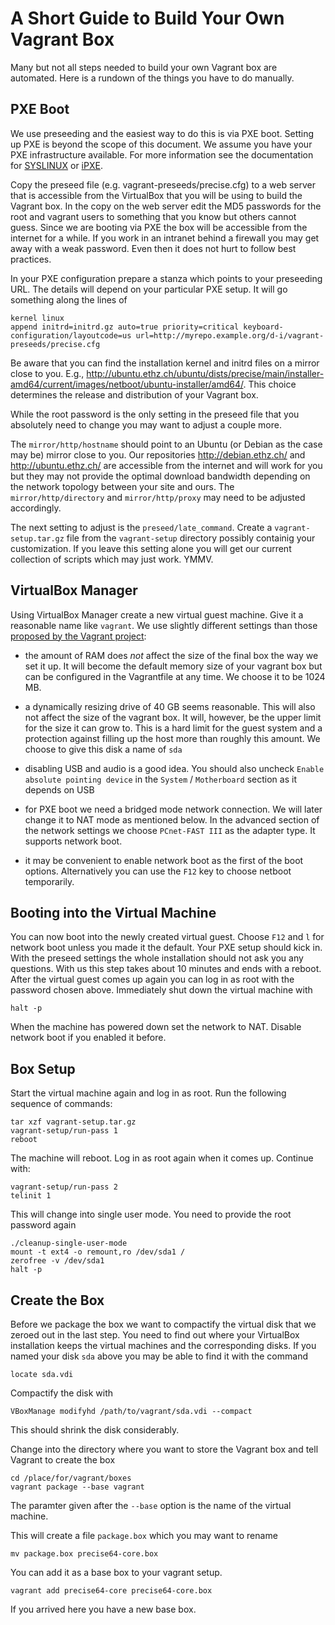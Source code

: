 A Short Guide to Build Your Own Vagrant Box
===========================================

Many but not all steps needed to build your own Vagrant box are automated.
Here is a rundown of the things you have to do manually.

PXE Boot
--------

We use preseeding and the easiest way to do this is via PXE boot.  Setting up
PXE is beyond the scope of this document.  We assume you have your PXE
infrastructure available.  For more information see the documentation for
[SYSLINUX](http://www.syslinux.org/wiki/index.php/PXELINUX) or
[iPXE](http://ipxe.org/).

Copy the preseed file (e.g. vagrant-preseeds/precise.cfg) to a web server that
is accessible from the VirtualBox that you will be using to build the Vagrant
box.  In the copy on the web server edit the MD5 passwords for the root and
vagrant users to something that you know but others cannot guess.  Since we are
booting via PXE the box will be accessible from the internet for a while.  If
you work in an intranet behind a firewall you may get away with a weak
password.  Even then it does not hurt to follow best practices.

In your PXE configuration prepare a stanza which points to your preseeding URL.
The details will depend on your particular PXE setup.  It will go something
along the lines of

    kernel linux
    append initrd=initrd.gz auto=true priority=critical keyboard-configuration/layoutcode=us url=http://myrepo.example.org/d-i/vagrant-preseeds/precise.cfg

Be aware that you can find the installation kernel and initrd files on a mirror
close to you.  E.g.,
http://ubuntu.ethz.ch/ubuntu/dists/precise/main/installer-amd64/current/images/netboot/ubuntu-installer/amd64/.
This choice determines the release and distribution of your Vagrant box.

While the root password is the only setting in the preseed file that you
absolutely need to change you may want to adjust a couple more.

The ``mirror/http/hostname`` should point to an Ubuntu (or Debian as the case
may be) mirror close to you.  Our repositories http://debian.ethz.ch/ and
http://ubuntu.ethz.ch/ are accessible from the internet and will work for you
but they may not provide the optimal download bandwidth depending on the
network topology between your site and ours.  The ``mirror/http/directory`` and
``mirror/http/proxy`` may need to be adjusted accordingly.

The next setting to adjust is the ``preseed/late_command``.  Create a
``vagrant-setup.tar.gz`` file from the ``vagrant-setup`` directory possibly
containig your customization.  If you leave this setting alone you will get our
current collection of scripts which may just work.  YMMV.

VirtualBox Manager
------------------

Using VirtualBox Manager create a new virtual guest machine.  Give it a
reasonable name like ``vagrant``.  We use slightly different settings than
those [proposed by the Vagrant
project](http://docs.vagrantup.com/v1/docs/base_boxes.html#creating_base_boxes):

* the amount of RAM does *not* affect the size of the final box the way we set
    it up.  It will become the default memory size of your vagrant box but can be
    configured in the Vagrantfile at any time.  We choose it to be 1024 MB.

* a dynamically resizing drive of 40 GB seems reasonable.  This will also not
    affect the size of the vagrant box.  It will, however, be the upper limit for
    the size it can grow to.  This is a hard limit for the guest system and a
    protection against filling up the host more than roughly this amount.  We
    choose to give this disk a name of ``sda``

* disabling USB and audio is a good idea.  You should also uncheck ``Enable
    absolute pointing device`` in the ``System`` / ``Motherboard`` section as it
    depends on USB

* for PXE boot we need a bridged mode network connection.  We will later change
    it to NAT mode as mentioned below.  In the advanced section of the network
    settings we choose ``PCnet-FAST III`` as the adapter type.  It supports
    network boot.

* it may be convenient to enable network boot as the first of the boot options.
    Alternatively you can use the ``F12`` key to choose netboot temporarily.

Booting into the Virtual Machine
--------------------------------

You can now boot into the newly created virtual guest.  Choose ``F12`` and ``l`` for network boot unless you made it the default.  Your PXE setup should kick in.  With the preseed settings the whole installation should not ask you any questions.  With us this step takes about 10 minutes and ends with a reboot.  After the virtual guest comes up again you can log in as root with the password chosen above.  Immediately shut down the virtual machine with

    halt -p

When the machine has powered down set the network to NAT.  Disable network boot
if you enabled it before.

Box Setup
---------

Start the virtual machine again and log in as root.  Run the following sequence of commands:

    tar xzf vagrant-setup.tar.gz
    vagrant-setup/run-pass 1
    reboot

The machine will reboot.  Log in as root again when it comes up.  Continue with:

    vagrant-setup/run-pass 2
    telinit 1

This will change into single user mode.  You need to provide the root password again

    ./cleanup-single-user-mode
    mount -t ext4 -o remount,ro /dev/sda1 /
    zerofree -v /dev/sda1
    halt -p

Create the Box
--------------

Before we package the box we want to compactify the virtual disk that we zeroed out in the last step.  You need to find out where your VirtualBox installation keeps the virtual machines and the corresponding disks.  If you named your disk ``sda`` above you may be able to find it with the command

    locate sda.vdi

Compactify the disk with

    VBoxManage modifyhd /path/to/vagrant/sda.vdi --compact

This should shrink the disk considerably.

Change into the directory where you want to store the Vagrant box and tell Vagrant to create the box

    cd /place/for/vagrant/boxes
    vagrant package --base vagrant

The paramter given after the ``--base`` option is the name of the virtual machine.

This will create a file ``package.box`` which you may want to rename

    mv package.box precise64-core.box

You can add it as a base box to your vagrant setup.

    vagrant add precise64-core precise64-core.box

If you arrived here you have a new base box.
